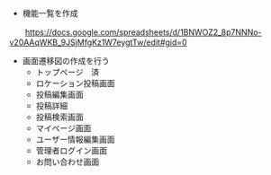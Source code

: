 - 機能一覧を作成

　　https://docs.google.com/spreadsheets/d/1BNWOZ2_8p7NNNo-v20AAqWKB_9JSjMfgKz1W7eygtTw/edit#gid=0

- 画面遷移図の作成を行う
  - トップページ　済
  - ロケーション投稿画面
  - 投稿編集画面
  - 投稿詳細
  - 投稿検索画面
  - マイページ画面
  - ユーザー情報編集画面
  - 管理者ログイン画面
  - お問い合わせ画面
